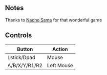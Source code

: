 ## Notes

Thanks to [Nacho Sama](https://nachogames.itch.io/unlikely) for that wonderful game

## Controls

| Button | Action |
|--|--| 
|Lstick/Dpad|Mouse|
|A/B/X/Y/R1/R2|Left Mouse |
